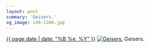 ```yaml
---
layout: post
summary: 'Geisers.'
og_image: 149-1280.jpg
---
```


<p>
  <time><a href="/149">{{ page.date | date: "%B %e, %Y" }}</a></time>
  <a href="/149"><img src="{{ site.assets_url }}/149-640.jpg" srcset="{{ site.assets_url }}/149-1280.jpg 1280w, {{ site.assets_url }}/149-960.jpg 960w, {{ site.assets_url }}/149-640.jpg 640w, {{ site.assets_url }}/149-320.jpg 320w" sizes="(min-width: 700px) 50vw, calc(100vw - 2rem)" alt="Geisers." /></a>
  <span>Geisers.</span>
</p>
